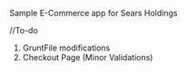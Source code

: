 
Sample E-Commerce app for Sears Holdings

//To-do
1. GruntFile modifications
2. Checkout Page (Minor Validations)

